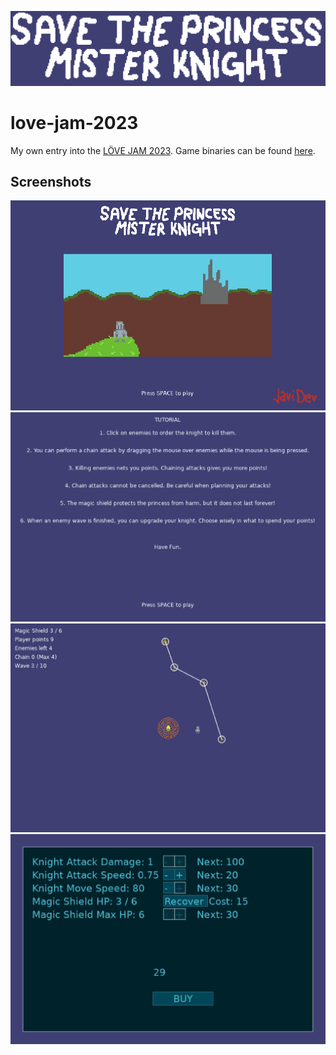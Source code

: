 ![](releases/itchio/GameBanner.png)

# love-jam-2023

My own entry into the [LÖVE JAM 2023](https://itch.io/jam/love2d-jam-2023). Game binaries can be found [here](https://jcalhij.itch.io/save-the-princess-mister-knight).


## Screenshots

![Screenshot1](releases/itchio/Screenshot1.png)
![Screenshot2](releases/itchio/Screenshot2.png)
![Screenshot3](releases/itchio/Screenshot3.png)
![Screenshot4](releases/itchio/Screenshot4.png)